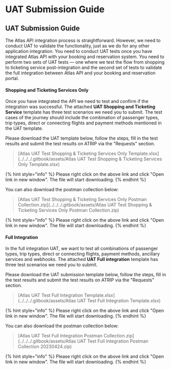# UAT Submission Guide

## UAT Submission Guide

The Atlas API integration process is straightforward. However, we need to conduct UAT to validate the functionality, just as we do for any other application integration. You need to conduct UAT tests once you have integrated Atlas API with your booking and reservation system. You need to perform two sets of UAT tests — one where we test the flow from shopping to ticketing service post-integration and the second set of tests to validate the full integration between Atlas API and your booking and reservation portal.

#### Shopping and Ticketing Services Only

Once you have integrated the API we need to test and confirm if the integration was successful. The attached **UAT Shopping and Ticketing Service** template has three test scenarios we need you to submit. The test cases of the journey should include the combination of passenger types, trip types, direct or connecting flights and payment methods mentioned in the UAT template.

Please download the UAT template below, follow the steps, fill in the test results and submit the test results on ATRIP via the "Requests" section.

> [Atlas UAT Test Shopping & Ticketing Services Only Template.xlsx](../../../.gitbook/assets/Atlas UAT Test Shopping & Ticketing Services Only Template.xlsx)

{% hint style="info" %}
Please right click on the above link and click "Open link in new window". The file will start downloading.
{% endhint %}

You can also download the postman collection below:

> [Atlas UAT Test Shopping & Ticketing Services Only Postman Collection.zip](../../../.gitbook/assets/Atlas UAT Test Shopping & Ticketing Services Only Postman Collection.zip)

{% hint style="info" %}
Please right click on the above link and click "Open link in new window". The file will start downloading.
{% endhint %}

#### Full Integration

In the full integration UAT, we want to test all combinations of passenger types, trip types, direct or connecting flights, payment methods, ancillary services and webhooks. The attached **UAT Full integration** template has three test scenarios we need you to submit.

Please download the UAT submission template below, follow the steps, fill in the test results and submit the test results on ATRIP via the "Requests" section.

> [Atlas UAT Test Full Integration Template.xlsx](../../../.gitbook/assets/Atlas UAT Test Full Integration Template.xlsx)

{% hint style="info" %}
Please right click on the above link and click "Open link in new window". The file will start downloading.
{% endhint %}

You can also download the postman collection below:

> [Atlas UAT Test Full Integration Postman Collection.zip](../../../.gitbook/assets/Atlas UAT Test Full Integration Postman Collection 20230424.zip)

{% hint style="info" %}
Please right click on the above link and click "Open link in new window". The file will start downloading.
{% endhint %}
